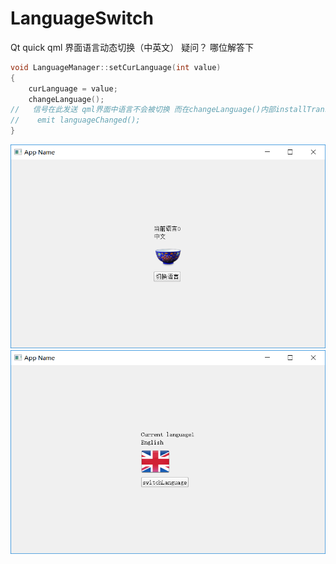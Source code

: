 # LanguageSwitch
Qt quick  qml 界面语言动态切换（中英文）
疑问？ 哪位解答下
```cpp
void LanguageManager::setCurLanguage(int value)
{
    curLanguage = value;
    changeLanguage();
//   信号在此发送 qml界面中语言不会被切换 而在changeLanguage()内部installTranslator切换后发送就可以  ？个人不太理解
//    emit languageChanged();
}
```


![image](https://github.com/tonightgarden/LanguageSwitch/blob/master/1.png)
![image](https://github.com/tonightgarden/LanguageSwitch/blob/master/2.png)

